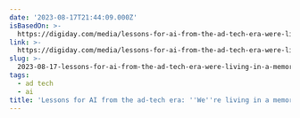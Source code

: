 ```yaml
---
date: '2023-08-17T21:44:09.000Z'
isBasedOn: >-
  https://digiday.com/media/lessons-for-ai-from-the-ad-tech-era-were-living-in-a-memory-less-world/
link: >-
  https://digiday.com/media/lessons-for-ai-from-the-ad-tech-era-were-living-in-a-memory-less-world/
slug: >-
  2023-08-17-lessons-for-ai-from-the-ad-tech-era-were-living-in-a-memory-less-world
tags:
  - ad tech
  - ai
title: 'Lessons for AI from the ad-tech era: ''We''re living in a memory-less world'' '
---
```


